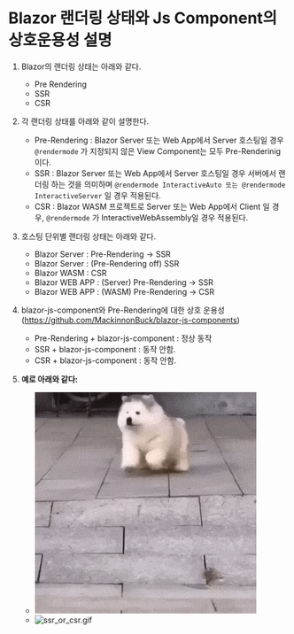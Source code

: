 # Blazor 랜더링 상태와 Js Component의 상호운용성 설명

1. Blazor의 랜더링 상태는 아래와 같다.
    * Pre Rendering
    * SSR
    * CSR

2. 각 랜더링 상태를 아래와 같이 설명한다.
   * Pre-Rendering : Blazor Server 또는 Web App에서 Server 호스팅일 경우 `@rendermode` 가 지정되지 않은 View Component는 모두 Pre-Renderinig이다.
   * SSR : Blazor Server 또는 Web App에서 Server 호스팅일 경우 서버에서 랜더링 하는 것을 의미하며 `@rendermode InteractiveAuto 또는 @rendermode InteractiveServer` 일 경우 적용된다.
   * CSR : Blazor WASM 프로젝트로 Server 또는 Web App에서 Client 일 경우, `@rendermode` 가 InteractiveWebAssembly일 경우 적용된다.

3. 호스팅 단위별 랜더링 상태는 아래와 같다.
   * Blazor Server : Pre-Rendering -> SSR
   * Blazor Server : (Pre-Rendering off) SSR
   * Blazor WASM : CSR
   * Blazor WEB APP : (Server) Pre-Rendering -> SSR
   * Blazor WEB APP : (WASM) Pre-Rendering -> CSR

4. blazor-js-component와 Pre-Rendering에 대한 상호 운용성
   (https://github.com/MackinnonBuck/blazor-js-components)
   * Pre-Rendering + blazor-js-component : 정상 동작
   * SSR + blazor-js-component : 동작 안함.
   * CSR + blazor-js-component : 동작 안함.

5. **예로 아래와 같다:**
   * ![pre-rendering.jpg](doc/pre-rendering.jpg)
   * ![ssr_or_csr.gif](doc/ssr_or_csr.gif)